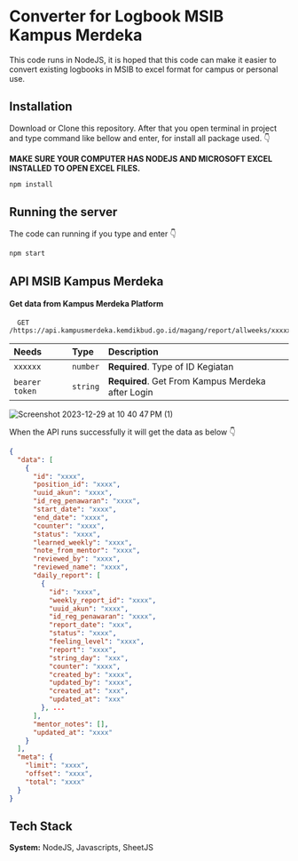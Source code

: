 
# Converter for Logbook MSIB Kampus Merdeka 

This code runs in NodeJS, it is hoped that this code can make it easier to convert existing logbooks in MSIB to excel format for campus or personal use.


## Installation

Download or Clone this repository. After that you open terminal in project and type command like bellow and enter, for install all package used. 👇 

**MAKE SURE YOUR COMPUTER HAS NODEJS AND MICROSOFT EXCEL INSTALLED TO OPEN EXCEL FILES.**

```bash
npm install
```
    
## Running the server

The code can running if you type and enter 👇 

```bash
npm start
```
## API MSIB Kampus Merdeka

#### Get data from Kampus Merdeka Platform

```http
  GET /https://api.kampusmerdeka.kemdikbud.go.id/magang/report/allweeks/xxxxxx
```

| Needs | Type     | Description             |
| :-------- | :------- | :-----------------------|
| `xxxxxx` | `number` | **Required**. Type of ID Kegiatan |
| `bearer token` | `string` | **Required**. Get From Kampus Merdeka after Login |

![Screenshot 2023-12-29 at 10 40 47 PM (1)](https://github.com/dannyjiustian/Converter-Logbook-MSIB-to-Excel/assets/26474898/071f7b40-3001-4990-9dcd-8e4cca4aa6ff)

When the API runs successfully it will get the data as below 👇 
```json
{
  "data": [
    {
      "id": "xxxx",
      "position_id": "xxxx",
      "uuid_akun": "xxxx",
      "id_reg_penawaran": "xxxx",
      "start_date": "xxxx",
      "end_date": "xxxx",
      "counter": "xxxx",
      "status": "xxxx",
      "learned_weekly": "xxxx",
      "note_from_mentor": "xxxx",
      "reviewed_by": "xxxx",
      "reviewed_name": "xxxx",
      "daily_report": [
        {
          "id": "xxxx",
          "weekly_report_id": "xxxx",
          "uuid_akun": "xxxx",
          "id_reg_penawaran": "xxxx",
          "report_date": "xxx",
          "status": "xxxx",
          "feeling_level": "xxxx",
          "report": "xxxx",
          "string_day": "xxx",
          "counter": "xxxx",
          "created_by": "xxxx",
          "updated_by": "xxxx",
          "created_at": "xxx",
          "updated_at": "xxx"
        }, ...
      ],
      "mentor_notes": [],
      "updated_at": "xxxx"
    }
  ],
  "meta": {
    "limit": "xxxx",
    "offset": "xxxx",
    "total": "xxxx"
  }
}
```
## Tech Stack

**System:** NodeJS, Javascripts, SheetJS




